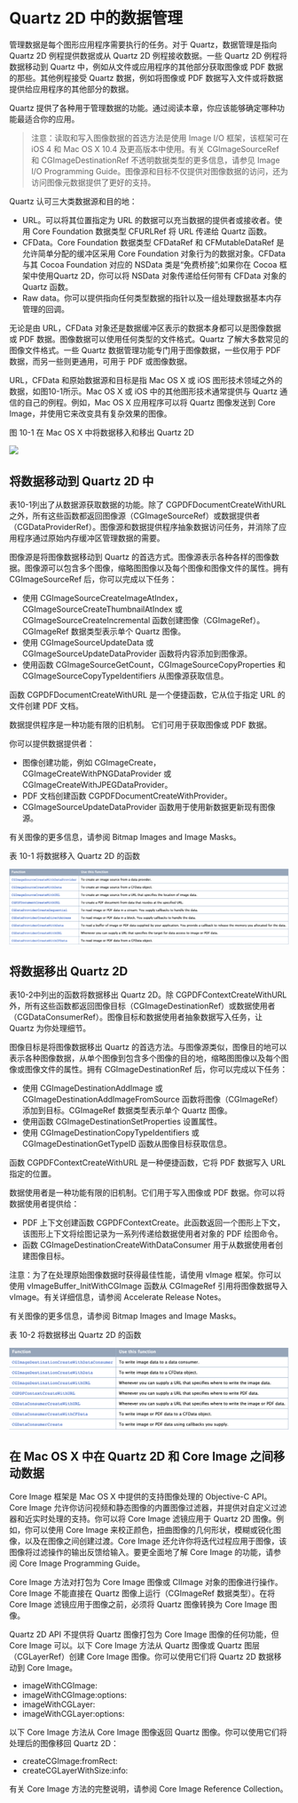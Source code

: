 # Quartz 2D 中的数据管理

管理数据是每个图形应用程序需要执行的任务。对于 Quartz，数据管理是指向 Quartz 2D 例程提供数据或从 Quartz 2D 例程接收数据。一些 Quartz 2D 例程将数据移动到 Quartz 中，例如从文件或应用程序的其他部分获取图像或 PDF 数据的那些。其他例程接受 Quartz 数据，例如将图像或 PDF 数据写入文件或将数据提供给应用程序的其他部分的数据。

Quartz 提供了各种用于管理数据的功能。通过阅读本章，你应该能够确定哪种功能最适合你的应用。

> 注意：读取和写入图像数据的首选方法是使用 Image I/O 框架，该框架可在 iOS 4 和 Mac OS X 10.4 及更高版本中使用。有关 CGImageSourceRef 和 CGImageDestinationRef 不透明数据类型的更多信息，请参见 Image I/O Programming Guide。图像源和目标不仅提供对图像数据的访问，还为访问图像元数据提供了更好的支持。

Quartz 认可三大类数据源和目的地：

- URL。可以将其位置指定为 URL 的数据可以充当数据的提供者或接收者。使用 Core Foundation 数据类型 CFURLRef 将 URL 传递给 Quartz 函数。
- CFData。Core Foundation 数据类型 CFDataRef 和 CFMutableDataRef 是允许简单分配的缓冲区采用 Core Foundation 对象行为的数据对象。CFData 与其 Cocoa Foundation 对应的 NSData 类是“免费桥接”;如果你在 Cocoa 框架中使用Quartz 2D，你可以将 NSData 对象传递给任何带有 CFData 对象的 Quartz 函数。
- Raw data。你可以提供指向任何类型数据的指针以及一组处理数据基本内存管理的回调。

无论是由 URL，CFData 对象还是数据缓冲区表示的数据本身都可以是图像数据或 PDF 数据。图像数据可以使用任何类型的文件格式。Quartz 了解大多数常见的图像文件格式。一些 Quartz 数据管理功能专门用于图像数据，一些仅用于 PDF 数据，而另一些则更通用，可用于 PDF 或图像数据。

URL，CFData 和原始数据源和目标是指 Mac OS X 或 iOS 图形技术领域之外的数据，如图10-1所示。Mac OS X 或 iOS 中的其他图形技术通常提供与 Quartz 通信的自己的例程。例如，Mac OS X 应用程序可以将 Quartz 图像发送到 Core Image，并使用它来改变具有复杂效果的图像。

图 10-1 在 Mac OS X 中将数据移入和移出 Quartz 2D

![](https://developer.apple.com/library/archive/documentation/GraphicsImaging/Conceptual/drawingwithquartz2d/Art/movingdata.gif)

## 将数据移动到 Quartz 2D 中

表10-1列出了从数据源获取数据的功能。除了 CGPDFDocumentCreateWithURL 之外，所有这些函数都返回图像源（CGImageSourceRef）或数据提供者（CGDataProviderRef）。图像源和数据提供程序抽象数据访问任务，并消除了应用程序通过原始内存缓冲区管理数据的需要。

图像源是将图像数据移动到 Quartz 的首选方式。图像源表示各种各样的图像数据。图像源可以包含多个图像，缩略图图像以及每个图像和图像文件的属性。拥有 CGImageSourceRef 后，你可以完成以下任务：

- 使用 CGImageSourceCreateImageAtIndex，CGImageSourceCreateThumbnailAtIndex 或 CGImageSourceCreateIncremental 函数创建图像（CGImageRef）。CGImageRef 数据类型表示单个 Quartz 图像。
- 使用 CGImageSourceUpdateData 或 CGImageSourceUpdateDataProvider 函数将内容添加到图像源。
- 使用函数 CGImageSourceGetCount，CGImageSourceCopyProperties 和 CGImageSourceCopyTypeIdentifiers 从图像源获取信息。

函数 CGPDFDocumentCreateWithURL 是一个便捷函数，它从位于指定 URL 的文件创建 PDF 文档。

数据提供程序是一种功能有限的旧机制。 它们可用于获取图像或 PDF 数据。

你可以提供数据提供者：

- 图像创建功能，例如 CGImageCreate，CGImageCreateWithPNGDataProvider 或 CGImageCreateWithJPEGDataProvider。
- PDF 文档创建函数 CGPDFDocumentCreateWithProvider。
- CGImageSourceUpdateDataProvider 函数用于使用新数据更新现有图像源。

有关图像的更多信息，请参阅 Bitmap Images and Image Masks。

表 10-1 将数据移入 Quartz 2D 的函数

![](https://github.com/yangxiaoju/Blogs/blob/master/iOS/UI/Quartz%202D%20Programming%20Guide/10.Quartz%202D%20%E4%B8%AD%E7%9A%84%E6%95%B0%E6%8D%AE%E7%AE%A1%E7%90%86/Table%2010-1.png?raw=true)

## 将数据移出 Quartz 2D

表10-2中列出的函数将数据移出 Quartz 2D。除 CGPDFContextCreateWithURL外，所有这些函数都返回图像目标（CGImageDestinationRef）或数据使用者（CGDataConsumerRef）。图像目标和数据使用者抽象数据写入任务，让 Quartz 为你处理细节。

图像目标是将图像数据移出 Quartz 的首选方法。与图像源类似，图像目的地可以表示各种图像数据，从单个图像到包含多个图像的目的地，缩略图图像以及每个图像或图像文件的属性。拥有 CGImageDestinationRef 后，你可以完成以下任务：

- 使用 CGImageDestinationAddImage 或 CGImageDestinationAddImageFromSource 函数将图像（CGImageRef）添加到目标。CGImageRef 数据类型表示单个 Quartz 图像。
- 使用函数 CGImageDestinationSetProperties 设置属性。
- 使用 CGImageDestinationCopyTypeIdentifiers 或 CGImageDestinationGetTypeID 函数从图像目标获取信息。

函数 CGPDFContextCreateWithURL 是一种便捷函数，它将 PDF 数据写入 URL 指定的位置。

数据使用者是一种功能有限的旧机制。它们用于写入图像或 PDF 数据。你可以将数据使用者提供给：

- PDF 上下文创建函数 CGPDFContextCreate。此函数返回一个图形上下文，该图形上下文将绘图记录为一系列传递给数据使用者对象的 PDF 绘图命令。
- 函数 CGImageDestinationCreateWithDataConsumer 用于从数据使用者创建图像目标。

注意：为了在处理原始图像数据时获得最佳性能，请使用 vImage 框架。你可以使用 vImageBuffer_InitWithCGImage 函数从 CGImageRef 引用将图像数据导入 vImage。有关详细信息，请参阅 Accelerate Release Notes。

有关图像的更多信息，请参阅 Bitmap Images and Image Masks。

表 10-2 将数据移出 Quartz 2D 的函数

![](https://github.com/yangxiaoju/Blogs/blob/master/iOS/UI/Quartz%202D%20Programming%20Guide/10.Quartz%202D%20%E4%B8%AD%E7%9A%84%E6%95%B0%E6%8D%AE%E7%AE%A1%E7%90%86/Table%2010-2.png?raw=true)

## 在 Mac OS X 中在 Quartz 2D 和 Core Image 之间移动数据

Core Image 框架是 Mac OS X 中提供的支持图像处理的 Objective-C API。Core Image 允许你访问视频和静态图像的内置图像过滤器，并提供对自定义过滤器和近实时处理的支持。你可以将 Core Image 滤镜应用于 Quartz 2D 图像。例如，你可以使用 Core Image 来校正颜色，扭曲图像的几何形状，模糊或锐化图像，以及在图像之间创建过渡。Core Image 还允许你将迭代过程应用于图像，该图像将过滤操作的输出反馈给输入。要更全面地了解 Core Image 的功能，请参阅 Core Image Programming Guide。

Core Image 方法对打包为 Core Image 图像或 CIImage 对象的图像进行操作。Core Image 不能直接在 Quartz 图像上运行（CGImageRef 数据类型）。在将 Core Image 滤镜应用于图像之前，必须将 Quartz 图像转换为 Core Image 图像。

Quartz 2D API 不提供将 Quartz 图像打包为 Core Image 图像的任何功能，但 Core Image 可以。以下 Core Image 方法从 Quartz 图像或 Quartz 图层（CGLayerRef）创建 Core Image 图像。你可以使用它们将 Quartz 2D 数据移动到 Core Image。

- imageWithCGImage:
- imageWithCGImage:options:
- imageWithCGLayer:
- imageWithCGLayer:options:

以下 Core Image 方法从 Core Image 图像返回 Quartz 图像。你可以使用它们将处理后的图像移回 Quartz 2D：

- createCGImage:fromRect:
- createCGLayerWithSize:info:

有关 Core Image 方法的完整说明，请参阅 Core Image Reference Collection。